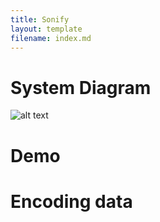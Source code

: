 ```yaml
---
title: Sonify
layout: template
filename: index.md
---
```


# System Diagram

![alt text](https://github.com/frantonlin/Sonify/systemDiagram.svg "Logo Title Text 1")

# Demo

# Encoding data
